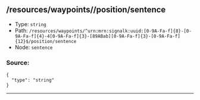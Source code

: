 ## /resources/waypoints/<RegExp>/position/sentence

* Type: `string`
* Path: `/resources/waypoints/^urn:mrn:signalk:uuid:[0-9A-Fa-f]{8}-[0-9A-Fa-f]{4}-4[0-9A-Fa-f]{3}-[89ABab][0-9A-Fa-f]{3}-[0-9A-Fa-f]{12}$/position/sentence`
* Node: `sentence`

### Source:
```
{
  "type": "string"
}
```

---
